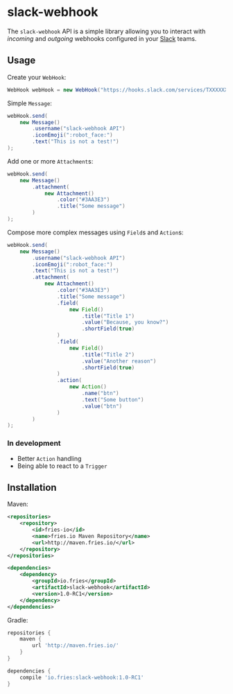 # slack-webhook

The `slack-webhook` API is a simple library allowing you to interact with *incoming* and *outgoing* webhooks configured
in your [Slack](https://slack.com) teams.

## Usage

Create your `WebHook`:
```java
WebHook webHook = new WebHook("https://hooks.slack.com/services/TXXXXXX/BXXXXXX/XXXXXXXXXX");
```

Simple `Message`: 
```java
webHook.send(
	new Message()
	    .username("slack-webhook API")
	    .iconEmoji(":robot_face:")
	    .text("This is not a test!")
);
```

Add one or more `Attachment`s:
```java
webHook.send(
	new Message()
	    .attachment(
	    	new Attachment()
	    	    .color("#3AA3E3")
	    	    .title("Some message")
	    )
);
```

Compose more complex messages using `Field`s and `Action`s:
```java
webHook.send(
	new Message()
	    .username("slack-webhook API")
	    .iconEmoji(":robot_face:")
	    .text("This is not a test!")
	    .attachment(
	    	new Attachment()
	    	    .color("#3AA3E3")
	    	    .title("Some message")
	    	    .field(
	    	    	new Field()
	    	    	    .title("Title 1")
	    	    	    .value("Because, you know?")
	    	    	    .shortField(true)
	    	    )
	    	    .field(
	    	    	new Field()
	    	    	    .title("Title 2")
	    	    	    .value("Another reason")
	    	    	    .shortField(true)
	    	    )
	    	    .action(
	    	    	new Action()
	    	    	    .name("btn")
	    	    	    .text("Some button")
	    	    	    .value("btn")
	    	    )
	    )
);
```

### In development

 - Better `Action` handling
 - Being able to react to a `Trigger`

## Installation

Maven:
```xml
<repositories>
    <repository>
        <id>fries-io</id>
        <name>fries.io Maven Repository</name>
        <url>http://maven.fries.io/</url>
    </repository>
</repositories>

<dependencies>
    <dependency>
        <groupId>io.fries</groupId>
        <artifactId>slack-webhook</artifactId>
        <version>1.0-RC1</version>
    </dependency>
</dependencies>
```

Gradle:
```groovy
repositories {
    maven {
        url 'http://maven.fries.io/'
    }
}

dependencies {
    compile 'io.fries:slack-webhook:1.0-RC1'
}
```